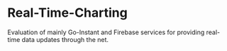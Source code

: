 Real-Time-Charting
==================

Evaluation of mainly Go-Instant and Firebase services for providing real-time data updates through the net.

